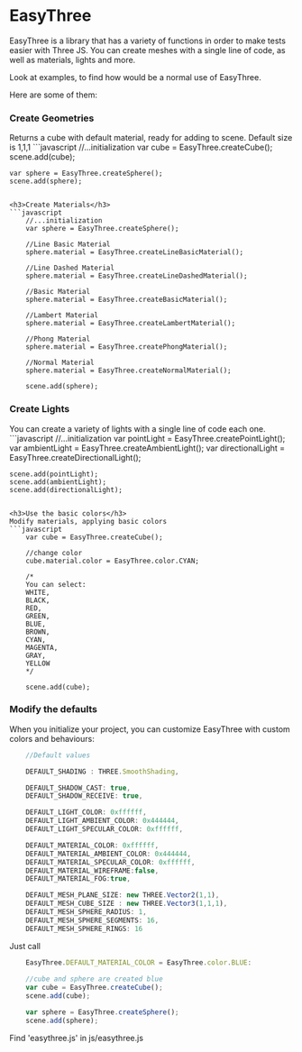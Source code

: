 # EasyThree

EasyThree is a library that has a variety of functions in order to make tests easier with Three JS. You can create meshes with a single line of code, as well as materials, lights and more.

Look at examples, to find how would be a normal use of EasyThree.

Here are some of them:

<h3>Create Geometries</h3>
Returns a cube with default material, ready for adding to scene.
Default size is 1,1,1
```javascript
	//...initialization
	var cube = EasyThree.createCube();
	scene.add(cube);

	var sphere = EasyThree.createSphere();
	scene.add(sphere);
```

<h3>Create Materials</h3>
```javascript
	//...initialization
	var sphere = EasyThree.createSphere();
	
	//Line Basic Material
	sphere.material = EasyThree.createLineBasicMaterial();

	//Line Dashed Material
	sphere.material = EasyThree.createLineDashedMaterial();
	
	//Basic Material
	sphere.material = EasyThree.createBasicMaterial();
	
	//Lambert Material
	sphere.material = EasyThree.createLambertMaterial();
	
	//Phong Material
	sphere.material = EasyThree.createPhongMaterial();
	
	//Normal Material
	sphere.material = EasyThree.createNormalMaterial();
	
	scene.add(sphere);
```

<h3>Create Lights</h3>
You can create a variety of lights with a single line of code each one.
```javascript
	//...initialization
	var pointLight = EasyThree.createPointLight();
	var ambientLight = EasyThree.createAmbientLight();
	var directionalLight = EasyThree.createDirectionalLight();

	scene.add(pointLight);
	scene.add(ambientLight);
	scene.add(directionalLight);
```

<h3>Use the basic colors</h3>
Modify materials, applying basic colors
```javascript
	var cube = EasyThree.createCube();

	//change color
	cube.material.color = EasyThree.color.CYAN;

	/*
	You can select:
	WHITE,
	BLACK,
	RED,
	GREEN,
	BLUE,
	BROWN,
	CYAN,
	MAGENTA,
	GRAY,
	YELLOW
	*/
	
	scene.add(cube);
```

<h3>Modify the defaults</h3>
When you initialize your project, you can customize EasyThree with custom colors and behaviours:

```javascript
	//Default values

	DEFAULT_SHADING : THREE.SmoothShading,

	DEFAULT_SHADOW_CAST: true,
	DEFAULT_SHADOW_RECEIVE: true,

	DEFAULT_LIGHT_COLOR: 0xffffff,
	DEFAULT_LIGHT_AMBIENT_COLOR: 0x444444,
	DEFAULT_LIGHT_SPECULAR_COLOR: 0xffffff,

	DEFAULT_MATERIAL_COLOR: 0xffffff,
	DEFAULT_MATERIAL_AMBIENT_COLOR: 0x444444,
	DEFAULT_MATERIAL_SPECULAR_COLOR: 0xffffff,
	DEFAULT_MATERIAL_WIREFRAME:false,
	DEFAULT_MATERIAL_FOG:true,

	DEFAULT_MESH_PLANE_SIZE: new THREE.Vector2(1,1),
	DEFAULT_MESH_CUBE_SIZE : new THREE.Vector3(1,1,1),
	DEFAULT_MESH_SPHERE_RADIUS: 1,
	DEFAULT_MESH_SPHERE_SEGMENTS: 16,
	DEFAULT_MESH_SPHERE_RINGS: 16
```
Just call

```javascript
	EasyThree.DEFAULT_MATERIAL_COLOR = EasyThree.color.BLUE:
	
	//cube and sphere are created blue
	var cube = EasyThree.createCube();
	scene.add(cube);

	var sphere = EasyThree.createSphere();
	scene.add(sphere);

```


Find 'easythree.js' in js/easythree.js
